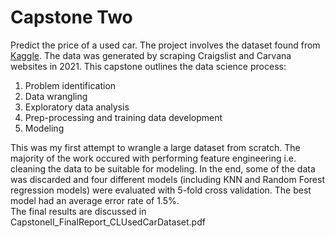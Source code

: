 # Capstone Two
Predict the price of a used car.
The project involves the dataset found from [Kaggle](https://www.kaggle.com/datasets/austinreese/craigslist-carstrucks-data). 
The data was generated by scraping Craigslist and Carvana websites in 2021.
This capstone outlines the data science process:
1. Problem identification 
2. Data wrangling
3. Exploratory data analysis
4. Prep-processing and training data development
5. Modeling
 
This was my first attempt to wrangle a large dataset from scratch. The majority of the work occured with performing feature engineering i.e. cleaning the data to be suitable for modeling. 
In the end, some of the data was discarded and four different models (including KNN and Random Forest regression models) were evaluated with 5-fold cross validation. The best model had an average error rate of 1.5%.  
The final results are discussed in CapstoneII_FinalReport_CLUsedCarDataset.pdf

